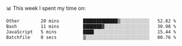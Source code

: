 📊 This week I spent my time on:
<!--START_SECTION:waka-->

```txt
Other        20 mins         █████████████▒░░░░░░░░░░░   52.82 %
Bash         11 mins         ███████▓░░░░░░░░░░░░░░░░░   30.98 %
JavaScript   5 mins          ████░░░░░░░░░░░░░░░░░░░░░   15.44 %
Batchfile    0 secs          ▒░░░░░░░░░░░░░░░░░░░░░░░░   00.76 %
```

<!--END_SECTION:waka-->

